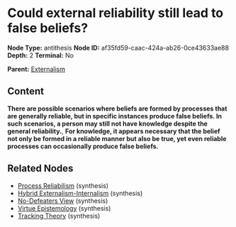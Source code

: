 # Could external reliability still lead to false beliefs?

**Node Type:** antithesis
**Node ID:** af35fd59-caac-424a-ab26-0ce43633ae88
**Depth:** 2
**Terminal:** No

**Parent:** [Externalism](externalism.md)

## Content

**There are possible scenarios where beliefs are formed by processes that are generally reliable, but in specific instances produce false beliefs. In such scenarios, a person may still not have knowledge despite the general reliability.**, **For knowledge, it appears necessary that the belief not only be formed in a reliable manner but also be true, yet even reliable processes can occasionally produce false beliefs.**

## Related Nodes

- [Process Reliabilism](process-reliabilism.md) (synthesis)
- [Hybrid Externalism-Internalism](hybrid-externalism-internalism.md) (synthesis)
- [No-Defeaters View](no-defeaters-view.md) (synthesis)
- [Virtue Epistemology](virtue-epistemology.md) (synthesis)
- [Tracking Theory](tracking-theory.md) (synthesis)
